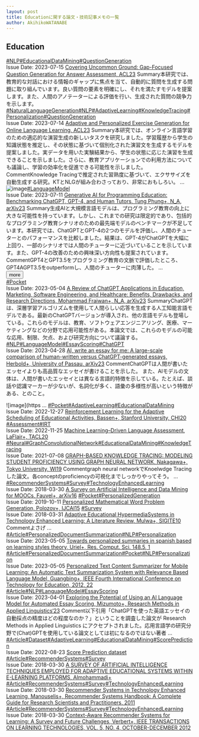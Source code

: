 ```yaml
---
layout: post
title: Educationに関する論文・技術記事メモの一覧
author: AkihikoWATANABE
---
```

## Education
<div class="visible-content">
<a class="button" href="articles/NLP.html">#NLP</a><a class="button" href="articles/EducationalDataMining.html">#EducationalDataMining</a><a class="button" href="articles/QuestionGeneration.html">#QuestionGeneration</a><br><span class="issue_date">Issue Date: 2023-07-15</span>
<a href="https://github.com/AkihikoWatanabe/paper_notes/issues/845">Covering Uncommon Ground: Gap-Focused Question Generation for Answer Assessment, ACL23</a>
<span class="snippet"><span>Summary</span>本研究では、教育的な対話における情報のギャップに焦点を当て、自動的に質問を生成する問題に取り組んでいます。良い質問の要素を明確にし、それを満たすモデルを提案します。また、人間のアノテーターによる評価を行い、生成された質問の競争力を示します。</span>
<a class="button" href="articles/NaturalLanguageGeneration.html">#NaturalLanguageGeneration</a><a class="button" href="articles/NLP.html">#NLP</a><a class="button" href="articles/AdaptiveLearning.html">#AdaptiveLearning</a><a class="button" href="articles/KnowledgeTracing.html">#KnowledgeTracing</a><a class="button" href="articles/Personalization.html">#Personalization</a><a class="button" href="articles/QuestionGeneration.html">#QuestionGeneration</a><br><span class="issue_date">Issue Date: 2023-07-14</span>
<a href="https://github.com/AkihikoWatanabe/paper_notes/issues/824">Adaptive and Personalized Exercise Generation for Online Language Learning, ACL23</a>
<span class="snippet"><span>Summary</span>本研究では、オンライン言語学習のための適応的な演習生成の新しいタスクを研究しました。学習履歴から学生の知識状態を推定し、その状態に基づいて個別化された演習文を生成するモデルを提案しました。実データを用いた実験結果から、学生の状態に応じた演習を生成できることを示しました。さらに、教育アプリケーションでの利用方法についても議論し、学習の効率化を促進できる可能性を示しました。</span>
<span class="snippet"><span>Comment</span>Knowledge Tracingで推定された習熟度に基づいて、エクササイズを自動生成する研究。KTとNLGが組み合わさっており、非常におもしろい。 ...</span>
<img src="https://github.com/AkihikoWatanabe/paper_notes/assets/12249301/975a4de3-4f68-4dc6-beb4-5ad32b706959" alt="image"><a class="button" href="articles/LanguageModel.html">#LanguageModel</a><br><span class="issue_date">Issue Date: 2023-07-11</span>
<a href="https://github.com/AkihikoWatanabe/paper_notes/issues/803">Generative AI for Programming Education: Benchmarking ChatGPT, GPT-4,  and Human Tutors, Tung Phung+, N_A, arXiv23</a>
<span class="snippet"><span>Summary</span>生成AIと大規模言語モデルは、プログラミング教育の向上に大きな可能性を持っています。しかし、これまでの研究は限定的であり、包括的なプログラミング教育シナリオのための最先端モデルのベンチマークが不足しています。本研究では、ChatGPTとGPT-4の2つのモデルを評価し、人間のチューターとのパフォーマンスを比較しました。結果は、GPT-4がChatGPTを大幅に上回り、一部のシナリオでは人間のチューターに近づいていることを示しています。また、GPT-4の改善のための興味深い方向性も提案されています。</span>
<span class="snippet"><span>Comment</span>GPT4とGPT3.5をプログラミング教育の文脈で評価したところ、GPT4AGPT3.5をoutperformし、人間のチューターに肉薄した。 ...</span>
</div>
<button onclick="showMore(0)">more</button>

<div class="hidden-content">
<a class="button" href="articles/Pocket.html">#Pocket</a><br><span class="issue_date">Issue Date: 2023-05-04</span>
<a href="https://github.com/AkihikoWatanabe/paper_notes/issues/617">A Review of ChatGPT Applications in Education, Marketing, Software  Engineering, and Healthcare: Benefits, Drawbacks, and Research Directions, Mohammad Fraiwan+, N_A, arXiv23</a>
<span class="snippet"><span>Summary</span>ChatGPTは、深層学習アルゴリズムを使用して人間らしい応答を生成する人工知能言語モデルである。最新のChatGPTバージョンが導入され、他の言語モデルも登場している。これらのモデルは、教育、ソフトウェアエンジニアリング、医療、マーケティングなどの分野で応用可能性がある。本論文では、これらのモデルの可能な応用、制限、欠点、および研究方向について議論する。</span>
<a class="button" href="articles/NLP.html">#NLP</a><a class="button" href="articles/LanguageModel.html">#LanguageModel</a><a class="button" href="articles/EssayScoring.html">#EssayScoring</a><a class="button" href="articles/ChatGPT.html">#ChatGPT</a><br><span class="issue_date">Issue Date: 2023-04-28</span>
<a href="https://github.com/AkihikoWatanabe/paper_notes/issues/571">AI, write an essay for me: A large-scale comparison of human-written versus ChatGPT-generated essays, Herbold+, University of Passau, arXiv23</a>
<span class="snippet"><span>Comment</span>ChatGPTは人間が書いたエッセイよりも高品質なエッセイが書けることを示した。また、AIモデルの文体は、人間が書いたエッセイとは異なる言語的特徴を示している。たとえば、談話や認識マーカーが少ないが、名詞化が多く、語彙の多様性が高いという特徴がある、とのこと。![image](https ...</span>
<a class="button" href="articles/Pocket.html">#Pocket</a><a class="button" href="articles/AdaptiveLearning.html">#AdaptiveLearning</a><a class="button" href="articles/EducationalDataMining.html">#EducationalDataMining</a><br><span class="issue_date">Issue Date: 2022-12-27</span>
<a href="https://github.com/AkihikoWatanabe/paper_notes/issues/503">Reinforcement Learning for the Adaptive Scheduling of Educational Activities, Bassen+, Stanford University, CHI20</a>
<a class="button" href="articles/Assessment.html">#Assessment</a><a class="button" href="articles/IRT.html">#IRT</a><br><span class="issue_date">Issue Date: 2022-11-25</span>
<a href="https://github.com/AkihikoWatanabe/paper_notes/issues/491">Machine Learning–Driven Language Assessment, LaFlair+, TACL20</a>
<a class="button" href="articles/Neural.html">#Neural</a><a class="button" href="articles/GraphConvolutionalNetwork.html">#GraphConvolutionalNetwork</a><a class="button" href="articles/EducationalDataMining.html">#EducationalDataMining</a><a class="button" href="articles/KnowledgeTracing.html">#KnowledgeTracing</a><br><span class="issue_date">Issue Date: 2021-07-08</span>
<a href="https://github.com/AkihikoWatanabe/paper_notes/issues/401">GRAPH-BASED KNOWLEDGE TRACING: MODELING STUDENT PROFICIENCY USING GRAPH NEURAL NETWORK, Nakagawa+, Tokyo University, WI19</a>
<span class="snippet"><span>Comment</span>graph neural networkでKnoelwdge Tracingした論文。各conceptのproficiencyの可視化までしっかりやってそう。 ...</span>
<a class="button" href="articles/RecommenderSystems.html">#RecommenderSystems</a><a class="button" href="articles/Survey.html">#Survey</a><a class="button" href="articles/TechnologyEnhancedLearning.html">#TechnologyEnhancedLearning</a><br><span class="issue_date">Issue Date: 2018-03-30</span>
<a href="https://github.com/AkihikoWatanabe/paper_notes/issues/270">A Survey on Artificial Intelligence and Data Mining for MOOCs, Fauvel+, arXiv16</a>
<a class="button" href="articles/Pocket.html">#Pocket</a><a class="button" href="articles/PersonalizedGeneration.html">#PersonalizedGeneration</a><br><span class="issue_date">Issue Date: 2019-10-11</span>
<a href="https://github.com/AkihikoWatanabe/paper_notes/issues/328">Personalized Mathematical Word Problem Generation, Polozov+, IJCAI15</a>
<a class="button" href="articles/Survey.html">#Survey</a><br><span class="issue_date">Issue Date: 2018-03-31</span>
<a href="https://github.com/AkihikoWatanabe/paper_notes/issues/271">Adaptive Educational HypermediaSystems in Technology Enhanced Learning: A Literature Review, Mulwa+, SIGITE10</a>
<span class="snippet"><span>Comment</span>よさげ ...</span>
<a class="button" href="articles/Article.html">#Article</a><a class="button" href="articles/PersonalizedDocumentSummarization.html">#PersonalizedDocumentSummarization</a><a class="button" href="articles/NLP.html">#NLP</a><a class="button" href="articles/Personalization.html">#Personalization</a><br><span class="issue_date">Issue Date: 2023-05-05</span>
<a href="https://github.com/AkihikoWatanabe/paper_notes/issues/646">Towards personalized summaries in spanish based on learning styles theory, Uriel+, Res. Comput. Sci. 148.5, 1</a>
<a class="button" href="articles/Article.html">#Article</a><a class="button" href="articles/PersonalizedDocumentSummarization.html">#PersonalizedDocumentSummarization</a><a class="button" href="articles/Pocket.html">#Pocket</a><a class="button" href="articles/NLP.html">#NLP</a><a class="button" href="articles/Personalization.html">#Personalization</a><br><span class="issue_date">Issue Date: 2023-05-05</span>
<a href="https://github.com/AkihikoWatanabe/paper_notes/issues/645">Personalized Text Content Summarizer for Mobile Learning: An Automatic Text Summarization System with Relevance Based Language Model, Guangbing+, IEEE Fourth International Conference on Technology for Education, 2012, 22</a>
<a class="button" href="articles/Article.html">#Article</a><a class="button" href="articles/NLP.html">#NLP</a><a class="button" href="articles/LanguageModel.html">#LanguageModel</a><a class="button" href="articles/EssayScoring.html">#EssayScoring</a><br><span class="issue_date">Issue Date: 2023-04-01</span>
<a href="https://github.com/AkihikoWatanabe/paper_notes/issues/515">Exploring the Potential of Using an AI Language Model for Automated Essay Scoring, Mizumoto+, Research Methods in Applied Linguistics‘23</a>
<span class="snippet"><span>Comment</span>以下引用「ChatGPTを使った英語エッセイの自動採点の精度はどの程度なのか？」ということを調査した論文が Research Methods in Applied Linguistics にアクセプトされました。応用言語学の研究分野で(Chat)GPTを使用している論文としては初になるのではない著者 ...</span>
<a class="button" href="articles/Article.html">#Article</a><a class="button" href="articles/Dataset.html">#Dataset</a><a class="button" href="articles/AdaptiveLearning.html">#AdaptiveLearning</a><a class="button" href="articles/EducationalDataMining.html">#EducationalDataMining</a><a class="button" href="articles/ScorePrediction.html">#ScorePrediction</a><br><span class="issue_date">Issue Date: 2022-08-23</span>
<a href="https://github.com/AkihikoWatanabe/paper_notes/issues/474">Score Prediction dataset</a>
<a class="button" href="articles/Article.html">#Article</a><a class="button" href="articles/RecommenderSystems.html">#RecommenderSystems</a><a class="button" href="articles/Survey.html">#Survey</a><br><span class="issue_date">Issue Date: 2018-03-30</span>
<a href="https://github.com/AkihikoWatanabe/paper_notes/issues/269">A SURVEY OF ARTIFICIAL INTELLIGENCE TECHNIQUES EMPLOYED FOR ADAPTIVE EDUCATIONAL SYSTEMS WITHIN E-LEARNING PLATFORMS,  Almohammadi+</a>
<a class="button" href="articles/Article.html">#Article</a><a class="button" href="articles/RecommenderSystems.html">#RecommenderSystems</a><a class="button" href="articles/Survey.html">#Survey</a><a class="button" href="articles/TechnologyEnhancedLearning.html">#TechnologyEnhancedLearning</a><br><span class="issue_date">Issue Date: 2018-03-30</span>
<a href="https://github.com/AkihikoWatanabe/paper_notes/issues/268">Recommender Systems in Technology Enhanced Learning, Manouselis+, Recommender Systems Handbook: A Complete Guide for Research Scientists and Practitioners, 2011</a>
<a class="button" href="articles/Article.html">#Article</a><a class="button" href="articles/RecommenderSystems.html">#RecommenderSystems</a><a class="button" href="articles/Survey.html">#Survey</a><a class="button" href="articles/TechnologyEnhancedLearning.html">#TechnologyEnhancedLearning</a><br><span class="issue_date">Issue Date: 2018-03-30</span>
<a href="https://github.com/AkihikoWatanabe/paper_notes/issues/267">Context-Aware Recommender Systems for Learning: A Survey and Future Challenges, Verbert+,  IEEE TRANSACTIONS ON LEARNING TECHNOLOGIES, VOL. 5, NO. 4, OCTOBER-DECEMBER 2012</a>
<button onclick="hideContent(0)" style="display: none;">hide</button>
</div>
